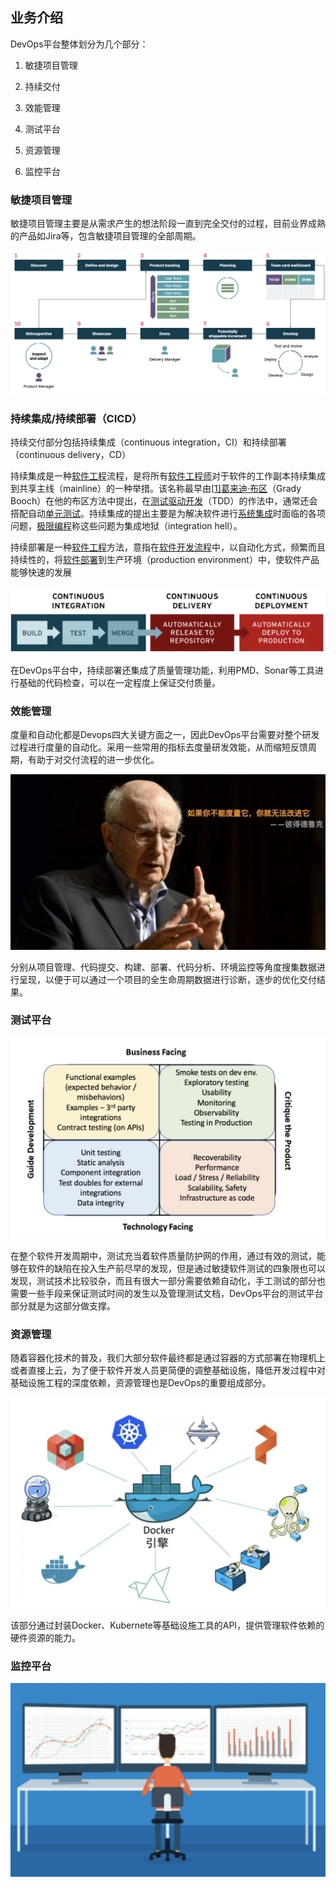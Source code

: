 ## 业务介绍

DevOps平台整体划分为几个部分：

1. 敏捷项目管理

2. 持续交付

3. 效能管理
4. 测试平台
5. 资源管理
6. 监控平台

### 敏捷项目管理

敏捷项目管理主要是从需求产生的想法阶段一直到完全交付的过程，目前业界成熟的产品如Jira等，包含敏捷项目管理的全部周期。

![image-20220725111718625](business.assets/image-20220725111718625.png)

### 持续集成/持续部署（CICD）

持续交付部分包括持续集成（continuous integration，CI）和持续部署（continuous delivery，CD） 

持续集成是一种[软件工程](https://zh.wikipedia.org/wiki/軟體工程)流程，是将所有[软件工程师](https://zh.wikipedia.org/wiki/軟件工程師)对于软件的工作副本持续集成到共享主线（mainline）的一种举措。该名称最早由[[1\]](https://zh.wikipedia.org/wiki/持續整合#cite_note-1)[葛来迪·布区](https://zh.wikipedia.org/wiki/葛來迪·布區)（Grady Booch）在他的布区方法中提出，在[测试驱动开发](https://zh.wikipedia.org/wiki/测试驱动开发)（TDD）的作法中，通常还会搭配自动[单元测试](https://zh.wikipedia.org/wiki/单元测试)。持续集成的提出主要是为解决软件进行[系统集成](https://zh.wikipedia.org/wiki/系統整合)时面临的各项问题，[极限编程](https://zh.wikipedia.org/wiki/极限编程)称这些问题为集成地狱（integration hell）。

持续部署是一种[软件工程](https://zh.wikipedia.org/wiki/軟體工程)方法，意指在[软件开发流程](https://zh.wikipedia.org/wiki/軟體開發流程)中，以自动化方式，频繁而且持续性的，将[软件](https://zh.wikipedia.org/wiki/軟體)[部署](https://zh.wikipedia.org/wiki/软件部署)到生产环境（production environment）中，使软件产品能够快速的发展

![image-20220725112843845](business.assets/image-20220725112843845.png)

在DevOps平台中，持续部署还集成了质量管理功能，利用PMD、Sonar等工具进行基础的代码检查，可以在一定程度上保证交付质量。

### 效能管理

度量和自动化都是Devops四大关键方面之一，因此DevOps平台需要对整个研发过程进行度量的自动化。采用一些常用的指标去度量研发效能，从而缩短反馈周期，有助于对交付流程的进一步优化。

![image-20220725223905183](business.assets/image-20220725223905183.png)

分别从项目管理、代码提交、构建、部署、代码分析、环境监控等角度搜集数据进行呈现，以便于可以通过一个项目的全生命周期数据进行诊断，逐步的优化交付结果。

### 测试平台

![image-20220725231209911](business.assets/image-20220725231209911.png)

在整个软件开发周期中，测试充当着软件质量防护网的作用，通过有效的测试，能够在软件的缺陷在投入生产前尽早的发现，但是通过敏捷软件测试的四象限也可以发现，测试技术比较驳杂，而且有很大一部分需要依赖自动化，手工测试的部分也需要一些手段来保证测试时间的发生以及管理测试文档，DevOps平台的测试平台部分就是为这部分做支撑。

### 资源管理

随着容器化技术的普及，我们大部分软件最终都是通过容器的方式部署在物理机上或者直接上云，为了便于软件开发人员更简便的调整基础设施，降低开发过程中对基础设施工程的深度依赖，资源管理也是DevOps的重要组成部分。

![image-20220725232128665](business.assets/image-20220725232128665.png)

该部分通过封装Docker、Kubernete等基础设施工具的API，提供管理软件依赖的硬件资源的能力。

### 监控平台

![image-20220725232558429](business.assets/image-20220725232558429.png)
